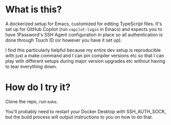 # What is this?

A dockerized setup for Emacs, customized for editing TypeScript files.  It's
set up for GitHub Copilot (run `copilot-login` in Emacs) and expects you to
have 1Password's SSH Agent configuration in place so all authentication is
done through Touch ID (or however you have it set up).

I find this particularly helpful because my entire dev setup is reproducible
with just a make command and I can pin compiler versions etc so that I can
play with different setups during major version upgrades etc without having to
tear everything down.

# How do I try it?

Clone the repo, run `make`.

You'll probably need to restart your Docker Desktop with SSH_AUTH_SOCK, but
the build process will output instructions to you on how to do that.
